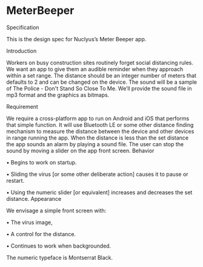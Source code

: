 # MeterBeeper

Specification

This is the design spec for Nuclyus’s Meter Beeper app.


Introduction

Workers on busy construction sites routinely forget social distancing rules. We want an app to give them an audible reminder when they approach within a set range. The distance should be an integer number of meters that defaults to 2 and can be changed on the device.
The sound will be a sample of The Police - Don't Stand So Close To Me. We’ll provide the sound file in mp3 format and the graphics as bitmaps.


Requirement

We require a cross-platform app to run on Android and iOS that performs that simple function. It will use Bluetooth LE or some other distance finding mechanism to measure the distance between the device and other devices in range running the app. When the distance is less than the set distance the app sounds an alarm by playing a sound file.
The user can stop the sound by moving a slider on the app front screen.
Behavior

•	Begins to work on startup.

•	Sliding the virus [or some other deliberate action] causes it to pause or restart.

•	Using the numeric slider [or equivalent] increases and decreases the set distance.
Appearance

We envisage a simple front screen with:

•	The virus image, 

•	A control for the distance.

•	Continues to work when backgrounded.
 
The numeric typeface is Montserrat Black.
